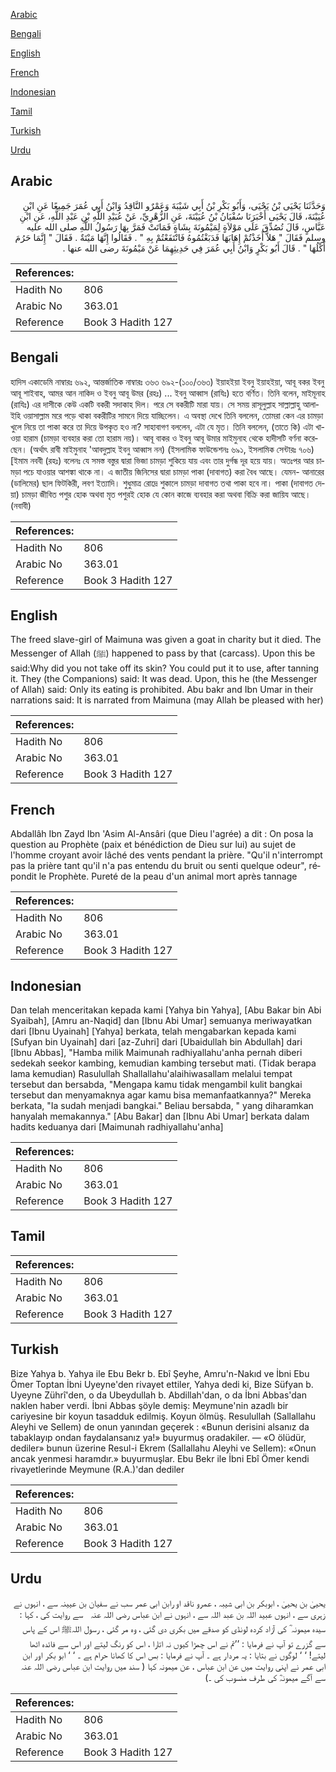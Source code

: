 [Arabic](#arabic)

[Bengali](#bengali)

[English](#english)

[French](#french)

[Indonesian](#indonesian)

[Tamil](#tamil)

[Turkish](#turkish)

[Urdu](#urdu)

## Arabic


<div dir="rtl" lang="ar" style={{fontSize:'larger',backgroundColor:'#f8f9fa',padding:20}}>
وَحَدَّثَنَا يَحْيَى بْنُ يَحْيَى، وَأَبُو بَكْرِ بْنُ أَبِي شَيْبَةَ وَعَمْرٌو النَّاقِدُ وَابْنُ أَبِي عُمَرَ جَمِيعًا عَنِ ابْنِ عُيَيْنَةَ، قَالَ يَحْيَى أَخْبَرَنَا سُفْيَانُ بْنُ عُيَيْنَةَ، عَنِ الزُّهْرِيِّ، عَنْ عُبَيْدِ اللَّهِ بْنِ عَبْدِ اللَّهِ، عَنِ ابْنِ عَبَّاسٍ، قَالَ تُصُدِّقَ عَلَى مَوْلاَةٍ لِمَيْمُونَةَ بِشَاةٍ فَمَاتَتْ فَمَرَّ بِهَا رَسُولُ اللَّهِ صلى الله عليه وسلم فَقَالَ ‏"‏ هَلاَّ أَخَذْتُمْ إِهَابَهَا فَدَبَغْتُمُوهُ فَانْتَفَعْتُمْ بِهِ ‏"‏ ‏.‏ فَقَالُوا إِنَّهَا مَيْتَةٌ ‏.‏ فَقَالَ ‏"‏ إِنَّمَا حَرُمَ أَكْلُهَا ‏"‏ ‏.‏ قَالَ أَبُو بَكْرٍ وَابْنُ أَبِي عُمَرَ فِي حَدِيثِهِمَا عَنْ مَيْمُونَةَ رضى الله عنها ‏.‏
</div>
<div style={{backgroundColor:'#f8f9fa',padding:20, marginBottom: 10}}><table> <thead> <tr> <th>References:</th> <th></th> </tr> </thead> <tbody><tr><td>Hadith No</td><td>806</td></tr><tr><td>Arabic No</td><td>363.01</td></tr><tr><td>Reference</td><td>Book 3 Hadith 127</td></tr></tbody></table></div>

## Bengali


<div dir="ltr" lang="bn" style={{fontSize:'larger',backgroundColor:'#f8f9fa',padding:20}}>
হাদিস একাডেমি নাম্বারঃ ৬৯২, আন্তর্জাতিক নাম্বারঃ ৩৬৩ ৬৯২-(১০০/৩৬৩) ইয়াহইয়া ইবনু ইয়াহইয়া, আবূ বকর ইবনু আবূ শাইবাহ, আমর আন নাকিদ ও ইবনু আবূ উমর (রহঃ) ... ইবনু আব্বাস (রাযিঃ) হতে বর্ণিত। তিনি বলেন, মাইমূনাহ (রাযিঃ) এর দাসীকে কেউ একটি বকরী সদাকাহ দিল। পরে সে বকরীটি মারা যায়। সে সময় রাসূলুল্লাহ সাল্লাল্লাহু আলাইহি ওয়াসাল্লাম মরে পড়ে থাকা বকরীটির সামনে দিয়ে যাচ্ছিলেন। এ অবস্থা দেখে তিনি বললেন, তোমরা কেন এর চামড়া খুলে নিয়ে তা পাকা করে তা দিয়ে উপকৃত হও না? সাহাবাগণ বললেন, এটা যে মৃত। তিনি বললেন, (তাতে কি) এটা খাওয়া হারাম (চামড়া ব্যবহার করা তো হারাম নয়)। আবূ বাকর ও ইবনু আবূ উমার মাইমুনাহ থেকে হাদীসটি বর্ণনা করেছেন। (অর্থাৎ রাবী মাইমুনাহ 'আবদুল্লাহ ইবনু আব্বাস নন) (ইসলামিক ফাউন্ডেশনঃ ৬৯১, ইসলামিক সেন্টারঃ ৭০৬) [ইমাম নববী (রহঃ) বলেনঃ যে সমস্ত বস্তুর দ্বারা ভিজা চামড়া শুকিয়ে যায় এবং তার দুর্গন্ধ দূর হয়ে যায়। অতঃপর আর চামড়া পচে যাওয়ার আশঙ্কা থাকে না। এ জাতীয় জিনিসের দ্বারা চামড়া পাকা (দাবাগত) করা বৈধ আছে। যেমন- আনারের (ডালিমের) ছাল ফিটকিরী, লবণ ইত্যাদি। শুধুমাত্র রোদ্রে শুকালে চামড়া দাবাগত তথা পাকা হবে না। পাকা (দাবাগত দেয়া) চামড়া জীবিত পশুর হোক অথবা মৃত পশুরই হোক যে কোন কাজে ব্যবহার করা অথবা বিক্রি করা জায়িয আছে। (নবাবী)
</div>
<div style={{backgroundColor:'#f8f9fa',padding:20, marginBottom: 10}}><table> <thead> <tr> <th>References:</th> <th></th> </tr> </thead> <tbody><tr><td>Hadith No</td><td>806</td></tr><tr><td>Arabic No</td><td>363.01</td></tr><tr><td>Reference</td><td>Book 3 Hadith 127</td></tr></tbody></table></div>

## English


<div dir="ltr" lang="en" style={{fontSize:'larger',backgroundColor:'#f8f9fa',padding:20}}>
The freed slave-girl of Maimuna was given a goat in charity but it died. The Messenger of Allah (ﷺ) happened to pass by that (carcass). Upon this be said:Why did you not take off its skin? You could put it to use, after tanning it. They (the Companions) said: It was dead. Upon, this he (the Messenger of Allah) said: Only its eating is prohibited. Abu bakr and Ibn Umar in their narrations said: It is narrated from Maimuna (may Allah be pleased with her)
</div>
<div style={{backgroundColor:'#f8f9fa',padding:20, marginBottom: 10}}><table> <thead> <tr> <th>References:</th> <th></th> </tr> </thead> <tbody><tr><td>Hadith No</td><td>806</td></tr><tr><td>Arabic No</td><td>363.01</td></tr><tr><td>Reference</td><td>Book 3 Hadith 127</td></tr></tbody></table></div>

## French


<div dir="ltr" lang="fr" style={{fontSize:'larger',backgroundColor:'#f8f9fa',padding:20}}>
Abdallâh Ibn Zayd Ibn 'Asim Al-Ansâri (que Dieu l'agrée) a dit : On posa la question au Prophète (paix et bénédiction de Dieu sur lui) au sujet de l'homme croyant avoir lâché des vents pendant la prière. "Qu'il n'interrompt pas la prière tant qu'il n'a pas entendu du bruit ou senti quelque odeur", répondit le Prophète. Pureté de la peau d'un animal mort après tannage
</div>
<div style={{backgroundColor:'#f8f9fa',padding:20, marginBottom: 10}}><table> <thead> <tr> <th>References:</th> <th></th> </tr> </thead> <tbody><tr><td>Hadith No</td><td>806</td></tr><tr><td>Arabic No</td><td>363.01</td></tr><tr><td>Reference</td><td>Book 3 Hadith 127</td></tr></tbody></table></div>

## Indonesian


<div dir="ltr" lang="id" style={{fontSize:'larger',backgroundColor:'#f8f9fa',padding:20}}>
Dan telah menceritakan kepada kami [Yahya bin Yahya], [Abu Bakar bin Abi Syaibah], [Amru an-Naqid] dan [Ibnu Abi Umar] semuanya meriwayatkan dari [Ibnu Uyainah] [Yahya] berkata, telah mengabarkan kepada kami [Sufyan bin Uyainah] dari [az-Zuhri] dari [Ubaidullah bin Abdullah] dari [Ibnu Abbas], "Hamba milik Maimunah radhiyallahu'anha pernah diberi sedekah seekor kambing, kemudian kambing tersebut mati. (Tidak berapa lama kemudian) Rasulullah Shallallahu'alaihiwasallam melalui tempat tersebut dan bersabda, "Mengapa kamu tidak mengambil kulit bangkai tersebut dan menyamaknya agar kamu bisa memanfaatkannya?" Mereka berkata, "Ia sudah menjadi bangkai." Beliau bersabda, " yang diharamkan hanyalah memakannya." [Abu Bakar] dan [Ibnu Abi Umar] berkata dalam hadits keduanya dari [Maimunah radhiyallahu'anha]
</div>
<div style={{backgroundColor:'#f8f9fa',padding:20, marginBottom: 10}}><table> <thead> <tr> <th>References:</th> <th></th> </tr> </thead> <tbody><tr><td>Hadith No</td><td>806</td></tr><tr><td>Arabic No</td><td>363.01</td></tr><tr><td>Reference</td><td>Book 3 Hadith 127</td></tr></tbody></table></div>

## Tamil


<div dir="ltr" lang="ta" style={{fontSize:'larger',backgroundColor:'#f8f9fa',padding:20}}>

</div>
<div style={{backgroundColor:'#f8f9fa',padding:20, marginBottom: 10}}><table> <thead> <tr> <th>References:</th> <th></th> </tr> </thead> <tbody><tr><td>Hadith No</td><td>806</td></tr><tr><td>Arabic No</td><td>363.01</td></tr><tr><td>Reference</td><td>Book 3 Hadith 127</td></tr></tbody></table></div>

## Turkish


<div dir="ltr" lang="tr" style={{fontSize:'larger',backgroundColor:'#f8f9fa',padding:20}}>
Bize Yahya b. Yahya ile Ebu Bekr b. Ebî Şeyhe, Amru'n-Nakıd ve İbni Ebu Ömer Toptan İbni Uyeyne'den rivayet ettiler, Yahya dedi ki, Bize Süfyan b. Uyeyne Zührî'den, o da Ubeydullah b. Abdillah'dan, o da İbni Abbas'dan naklen haber verdi. İbni Abbas şöyle demiş: Meymune'nin azadlı bir cariyesine bir koyun tasadduk edilmiş. Koyun ölmüş. Resulullah (Sallallahu Aleyhi ve Sellem) de onun yanından geçerek : «Bunun derisini alsanız da tabaklayıp ondan faydalansanız ya!» buyurmuş oradakiler. — «O ölüdür, dediler» bunun üzerine Resul-i Ekrem (Sallallahu Aleyhi ve Sellem): «Onun ancak yenmesi haramdır.» buyurmuşlar. Ebu Bekr ile İbni Ebî Ömer kendi rivayetlerinde Meymune (R.A.)'dan dediler
</div>
<div style={{backgroundColor:'#f8f9fa',padding:20, marginBottom: 10}}><table> <thead> <tr> <th>References:</th> <th></th> </tr> </thead> <tbody><tr><td>Hadith No</td><td>806</td></tr><tr><td>Arabic No</td><td>363.01</td></tr><tr><td>Reference</td><td>Book 3 Hadith 127</td></tr></tbody></table></div>

## Urdu


<div dir="rtl" lang="ur" style={{fontSize:'larger',backgroundColor:'#f8f9fa',padding:20}}>
یحییٰ بن یحییٰ ، ابوبکر بن ابی شیبہ ، عمرو ناقد او رابن ابی عمر سب نے سفیان بن عیینہ سے ، انہوں نے زہری سے ، انہوں عبید اللہ بن عبد اللہ سے ، انہوں نے ابن عباس ‌رضی ‌اللہ ‌عنہ ‌ ‌ سے روایت کی ، کہا : سیدہ میمونہ ؓ کی آزاد کردہ لونڈی کو صدقے میں بکری دی گئی ، وہ مر گئی ، رسول اللہﷺ اس کے پاس سے گزرے تو آپ نے فرمایا : ’’تم نے اس چمڑا کیوں نہ اتارا ، اس کو رنگ لیتے اور اس سے فائدہ اٹھا لیتے! ‘ ‘ لوگوں نے بتایا : یہ مردار ہے ۔ آپ نے فرمایا : بس اس کا کھانا حرام ہے ۔ ‘ ‘ ابو بکر اور ابن ابی عمر نے اپنی روایت میں عن ابن عباس ، عن میمونہ کہا ( سند میں روایت ابن عباس ‌رضی ‌اللہ ‌عنہ ‌ ‌ سے آگے میمونہؓ کی طرف منسوب کی ۔)
</div>
<div style={{backgroundColor:'#f8f9fa',padding:20, marginBottom: 10}}><table> <thead> <tr> <th>References:</th> <th></th> </tr> </thead> <tbody><tr><td>Hadith No</td><td>806</td></tr><tr><td>Arabic No</td><td>363.01</td></tr><tr><td>Reference</td><td>Book 3 Hadith 127</td></tr></tbody></table></div>